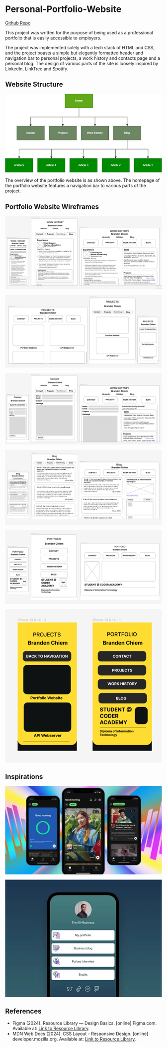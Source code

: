 # Personal-Portfolio-Website

[Github Repo](https://github.com/duskpeyl/Personal-Portfolio-Website)

This project was written for the purpose of being used as a professional portfolio that is easily accessible to employers.

The project was implemented solely with a tech stack of HTML and CSS, and the project boasts a simple but elegantly formatted header and navigation bar to personal projects, a work history and contacts page and a personal blog. The design of various parts of the site is loosely inspired by LinkedIn, LinkTree and Spotify.

## Website Structure

![Portfolio Website Sitemap](./docs/Portfolio_Sitemap.jpg)

The overview of the portfolio website is as shown above. The homepage of the portfolio website features a navigation bar to various parts of the project.

## Portfolio Website Wireframes

![Portfolio Work History Wireframe](./docs/Portfolio_Work_History_Wireframes.PNG)

![Portfolio Projects Wireframe](./docs/Portfolio_Projects_Wireframes.PNG)

![Portfolio Contact Wireframe](./docs/Portfolio_Contact_Page_Wireframes.PNG)

![Portfolio Blog Wireframe](./docs/Portfolio_Blog_Wireframes.PNG)

![Portfolio Homepage Wireframe](./docs/Portfolio_Homepage_Wireframes.PNG)

![Portfolio Detailed Homepage Wireframe](./docs/Detailed_Mockups.PNG)

## Inspirations

![Spotify Inspiration](./docs/Spotify-Preview-On-Home_Music.webp)

![LinkTree Inspiration](./docs/linktree-free-vs-pro.jpg)

## References 
* Figma (2024). Resource Library — Design Basics. [online] Figma.com. Available at: [Link to Resource Library](https://www.figma.com/resource-library/design-basics/).
* MDN Web Docs (2024). CSS Layout - Responsive Design. [online] developer.mozilla.org. Available at: [Link to Resource Library](https://developer.mozilla.org/en-US/docs/Learn/CSS/CSS_layout/Responsive_Design).
